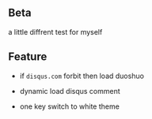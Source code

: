 ## Beta

a little diffrent test for myself

## Feature

* if `disqus.com` forbit then load duoshuo

* dynamic load disqus comment

* one key switch to white theme